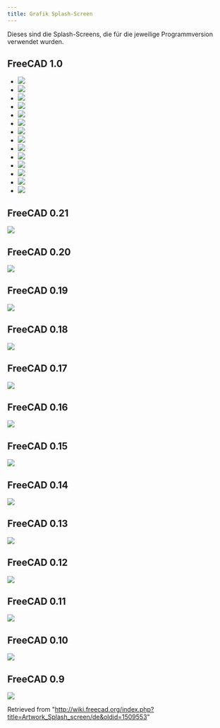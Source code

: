 ```yaml
---
title: Grafik Splash-Screen
---
```


Dieses sind die Splash-Screens, die für die jeweilige Programmversion verwendet wurden.

## FreeCAD 1.0

- ![](/images/Freecadsplash.png)
- ![](/images/Freecadsplash0.png)
- ![](/images/Freecadsplash1.png)
- ![](/images/Freecadsplash2.png)
- ![](/images/Freecadsplash3.png)
- ![](/images/Freecadsplash4.png)
- ![](/images/Freecadsplash5.png)
- ![](/images/Freecadsplash6.png)
- ![](/images/Freecadsplash7.png)
- ![](/images/Freecadsplash8.png)
- ![](/images/Freecadsplash9.png)
- ![](/images/Freecadsplash10.png)
- ![](/images/Freecadsplash11.png)
- ![](/images/Freecadsplash12.png)

## FreeCAD 0.21

![](/images/Freecadsplash021.png)

## FreeCAD 0.20

![](/images/Freecadsplash020.png)

## FreeCAD 0.19

![](/images/Freecadsplash019.png)

## FreeCAD 0.18

![](/images/Freecadsplash018.png)

## FreeCAD 0.17

![](/images/Freecadsplash017.png)

## FreeCAD 0.16

![](/images/Freecadsplash016.png)

## FreeCAD 0.15

![](/images/Freecadsplash15.png)

## FreeCAD 0.14

![](/images/Freecadsplash14.png)

## FreeCAD 0.13

![](/images/Splash013.jpg)

## FreeCAD 0.12

![](/images/Splashscreen012.png)

## FreeCAD 0.11

![](/images/Splash011.png)

## FreeCAD 0.10

![](/images/Splashscreen010.png)

## FreeCAD 0.9

![](/images/Splashscreen09.png)

Retrieved from "<http://wiki.freecad.org/index.php?title=Artwork_Splash_screen/de&oldid=1509553>"
